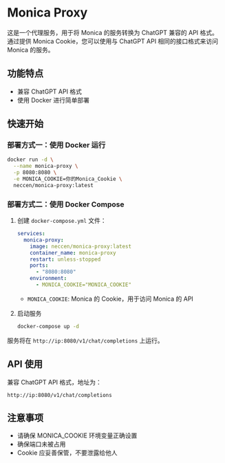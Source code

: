 # Monica Proxy

这是一个代理服务，用于将 Monica 的服务转换为 ChatGPT 兼容的 API 格式。通过提供 Monica Cookie，您可以使用与 ChatGPT API 相同的接口格式来访问 Monica 的服务。

## 功能特点

- 兼容 ChatGPT API 格式
- 使用 Docker 进行简单部署

## 快速开始

### 部署方式一：使用 Docker 运行

```bash
docker run -d \
  --name monica-proxy \
  -p 8080:8080 \
  -e MONICA_COOKIE=你的Monica_Cookie \
  neccen/monica-proxy:latest
```

### 部署方式二：使用 Docker Compose

1. 创建 `docker-compose.yml` 文件：
   ```yaml
   services:
     monica-proxy:
       image: neccen/monica-proxy:latest
       container_name: monica-proxy
       restart: unless-stopped
       ports:
         - "8080:8080"
       environment:
         - MONICA_COOKIE="MONICA_COOKIE"
   ```

   - `MONICA_COOKIE`: Monica 的 Cookie，用于访问 Monica 的 API

2. 启动服务
   ```bash
   docker-compose up -d
   ```

服务将在 `http://ip:8080/v1/chat/completions` 上运行。

## API 使用

兼容 ChatGPT API 格式，地址为：
```
http://ip:8080/v1/chat/completions
```

## 注意事项

- 请确保 MONICA_COOKIE 环境变量正确设置
- 确保端口未被占用
- Cookie 应妥善保管，不要泄露给他人